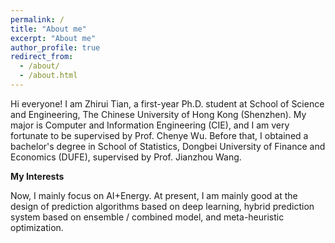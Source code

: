 ```yaml
---
permalink: /
title: "About me"
excerpt: "About me"
author_profile: true
redirect_from: 
  - /about/
  - /about.html
---
```

Hi everyone! I am Zhirui Tian, a first-year Ph.D. student at School of Science and Engineering, The Chinese University of Hong Kong (Shenzhen). My major is Computer and Information Engineering (CIE), and I am very fortunate to be supervised by Prof. Chenye Wu. Before that, I obtained a bachelor's degree in School of Statistics, Dongbei University of Finance and Economics (DUFE), supervised by Prof. Jianzhou Wang. 

**My Interests**

Now, I mainly focus on AI+Energy. At present, I am mainly good at the design of prediction algorithms based on deep learning, hybrid prediction system based on ensemble / combined model, and meta-heuristic optimization.


